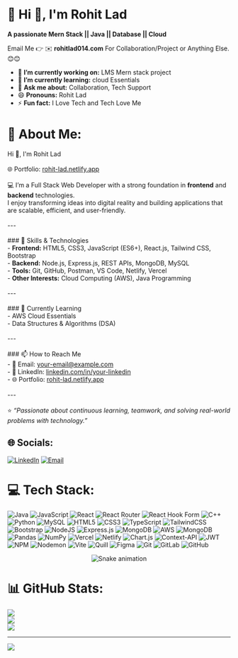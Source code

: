 # 💫 Hi 👋, I'm Rohit Lad
**A passionate Mern Stack || Java || Database || Cloud**

Email Me 👉 ✉️ **rohitlad014.com** For Collaboration/Project or Anything Else. 😊😊

- 🔭 **I’m currently working on:** LMS Mern stack project
- 🌱 **I’m currently learning:** cloud Essentials
- 💬 **Ask me about:** Collaboration, Tech Support
- 😄 **Pronouns:** Rohit Lad
- ⚡ **Fun fact:** I Love Tech and Tech Love Me


# 💫 About Me:
 Hi 👋, I'm Rohit Lad<br><br>🌐 Portfolio: [rohit-lad.netlify.app](https://rohit-lad.netlify.app/)<br><br>💻 I’m a Full Stack Web Developer with a strong foundation in **frontend** and **backend** technologies.  <br>I enjoy transforming ideas into digital reality and building applications that are scalable, efficient, and user-friendly.  <br><br>---<br><br>### 🚀 Skills & Technologies<br>- **Frontend:** HTML5, CSS3, JavaScript (ES6+), React.js, Tailwind CSS, Bootstrap  <br>- **Backend:** Node.js, Express.js, REST APIs, MongoDB, MySQL  <br>- **Tools:** Git, GitHub, Postman, VS Code, Netlify, Vercel  <br>- **Other Interests:** Cloud Computing (AWS), Java Programming  <br><br>---<br><br>### 🌱 Currently Learning<br>- AWS Cloud Essentials  <br>- Data Structures & Algorithms (DSA)  <br><br>---<br><br>### 📫 How to Reach Me<br>- 📧 Email: your-email@example.com  <br>- 💼 LinkedIn: [linkedin.com/in/your-linkedin](https://linkedin.com/in/your-linkedin)  <br>- 🌐 Portfolio: [rohit-lad.netlify.app](https://rohit-lad.netlify.app/)  <br><br>---<br><br>⭐️ *“Passionate about continuous learning, teamwork, and solving real-world problems with technology.”*  


## 🌐 Socials:
[![LinkedIn](https://img.shields.io/badge/LinkedIn-%230077B5.svg?logo=linkedin&logoColor=white)](https://www.linkedin.com/in/rohit-lad-1550b4259/) 
[![Email](https://img.shields.io/badge/Email-D14836?logo=gmail&logoColor=white)](mailto:rohitlad012@gmail.com)




# 💻 Tech Stack:
![Java](https://img.shields.io/badge/java-%23ED8B00.svg?style=for-the-badge&logo=openjdk&logoColor=white) ![JavaScript](https://img.shields.io/badge/javascript-%23323330.svg?style=for-the-badge&logo=javascript&logoColor=%23F7DF1E) ![React](https://img.shields.io/badge/react-%2320232a.svg?style=for-the-badge&logo=react&logoColor=%2361DAFB) ![React Router](https://img.shields.io/badge/React_Router-CA4245?style=for-the-badge&logo=react-router&logoColor=white) ![React Hook Form](https://img.shields.io/badge/React%20Hook%20Form-%23EC5990.svg?style=for-the-badge&logo=reacthookform&logoColor=white) ![C++](https://img.shields.io/badge/c++-%2300599C.svg?style=for-the-badge&logo=c%2B%2B&logoColor=white) ![Python](https://img.shields.io/badge/python-3670A0?style=for-the-badge&logo=python&logoColor=ffdd54) ![MySQL](https://img.shields.io/badge/mysql-4479A1.svg?style=for-the-badge&logo=mysql&logoColor=white) ![HTML5](https://img.shields.io/badge/html5-%23E34F26.svg?style=for-the-badge&logo=html5&logoColor=white) ![CSS3](https://img.shields.io/badge/css3-%231572B6.svg?style=for-the-badge&logo=css3&logoColor=white) ![TypeScript](https://img.shields.io/badge/typescript-%23007ACC.svg?style=for-the-badge&logo=typescript&logoColor=white) ![TailwindCSS](https://img.shields.io/badge/tailwindcss-%2338B2AC.svg?style=for-the-badge&logo=tailwind-css&logoColor=white) ![Bootstrap](https://img.shields.io/badge/bootstrap-%238511FA.svg?style=for-the-badge&logo=bootstrap&logoColor=white) ![NodeJS](https://img.shields.io/badge/node.js-6DA55F?style=for-the-badge&logo=node.js&logoColor=white) ![Express.js](https://img.shields.io/badge/express.js-%23404d59.svg?style=for-the-badge&logo=express&logoColor=%2361DAFB) ![MongoDB](https://img.shields.io/badge/MongoDB-%234ea94b.svg?style=for-the-badge&logo=mongodb&logoColor=white) ![AWS](https://img.shields.io/badge/AWS-%23FF9900.svg?style=for-the-badge&logo=amazon-aws&logoColor=white) ![MongoDB](https://img.shields.io/badge/MongoDB-%234ea94b.svg?style=for-the-badge&logo=mongodb&logoColor=white) ![Pandas](https://img.shields.io/badge/pandas-%23150458.svg?style=for-the-badge&logo=pandas&logoColor=white) ![NumPy](https://img.shields.io/badge/numpy-%23013243.svg?style=for-the-badge&logo=numpy&logoColor=white) ![Vercel](https://img.shields.io/badge/vercel-%23000000.svg?style=for-the-badge&logo=vercel&logoColor=white) ![Netlify](https://img.shields.io/badge/netlify-%23000000.svg?style=for-the-badge&logo=netlify&logoColor=#00C7B7) ![Chart.js](https://img.shields.io/badge/chart.js-F5788D.svg?style=for-the-badge&logo=chart.js&logoColor=white) ![Context-API](https://img.shields.io/badge/Context--Api-000000?style=for-the-badge&logo=react) ![JWT](https://img.shields.io/badge/JWT-black?style=for-the-badge&logo=JSON%20web%20tokens) ![NPM](https://img.shields.io/badge/NPM-%23CB3837.svg?style=for-the-badge&logo=npm&logoColor=white) ![Nodemon](https://img.shields.io/badge/NODEMON-%23323330.svg?style=for-the-badge&logo=nodemon&logoColor=%BBDEAD) ![Vite](https://img.shields.io/badge/vite-%23646CFF.svg?style=for-the-badge&logo=vite&logoColor=white) ![Quill](https://img.shields.io/badge/Quill-52B0E7?style=for-the-badge&logo=apache&logoColor=white) ![Figma](https://img.shields.io/badge/figma-%23F24E1E.svg?style=for-the-badge&logo=figma&logoColor=white) ![Git](https://img.shields.io/badge/git-%23F05033.svg?style=for-the-badge&logo=git&logoColor=white) ![GitLab](https://img.shields.io/badge/gitlab-%23181717.svg?style=for-the-badge&logo=gitlab&logoColor=white) ![GitHub](https://img.shields.io/badge/github-%23121011.svg?style=for-the-badge&logo=github&logoColor=white)



<!-- Snake Game Repo View -->

<div align="center">
  <img src="https://profile-readme-generator.com/assets/snake.svg" alt="Snake animation" />
</div>




# 📊 GitHub Stats:
![](https://github-readme-stats.vercel.app/api?username=Rohit31-ui&theme=cobalt&hide_border=false&include_all_commits=false&count_private=false)<br/>
![](https://nirzak-streak-stats.vercel.app/?user=Rohit31-ui&theme=cobalt&hide_border=false)<br/>
![](https://github-readme-stats.vercel.app/api/top-langs/?username=Rohit31-ui&theme=cobalt&hide_border=false&include_all_commits=false&count_private=false&layout=compact)

---
[![](https://visitcount.itsvg.in/api?id=Rohit31-ui&icon=0&color=0)](https://visitcount.itsvg.in)

<!-- Proudly created with GPRM ( https://gprm.itsvg.in ) -->
